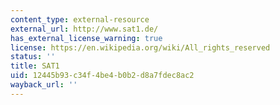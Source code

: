 ```yaml
---
content_type: external-resource
external_url: http://www.sat1.de/
has_external_license_warning: true
license: https://en.wikipedia.org/wiki/All_rights_reserved
status: ''
title: SAT1
uid: 12445b93-c34f-4be4-b0b2-d8a7fdec8ac2
wayback_url: ''
---
```

